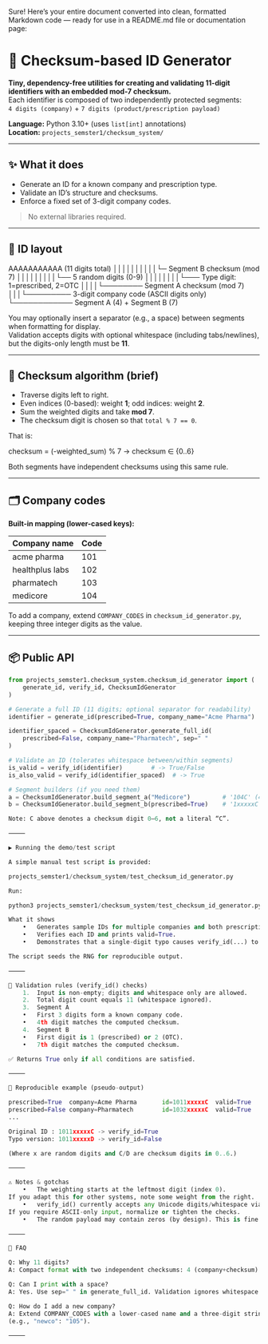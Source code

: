 Sure! Here’s your entire document converted into clean, formatted Markdown code — ready for use in a README.md file or documentation page:

# 🧮 Checksum-based ID Generator

**Tiny, dependency-free utilities for creating and validating 11-digit identifiers with an embedded mod-7 checksum.**  
Each identifier is composed of two independently protected segments:  
`4 digits (company)` + `7 digits (product/prescription payload)`

**Language:** Python 3.10+ (uses `list[int]` annotations)  
**Location:** `projects_semster1/checksum_system/`

---

## ✨ What it does

- Generate an ID for a known company and prescription type.  
- Validate an ID’s structure and checksums.  
- Enforce a fixed set of 3-digit company codes.

> No external libraries required.

---

## 🧱 ID layout

AAAAAAAAAAA  (11 digits total)
││││││││││└─ Segment B checksum (mod 7)
│││││││││└── 5 random digits (0-9)
││││││││└─── Type digit: 1=prescribed, 2=OTC
││││└──────── Segment A checksum (mod 7)
│││└───────── 3-digit company code (ASCII digits only)
└──────────── Segment A (4) + Segment B (7)

You may optionally insert a separator (e.g., a space) between segments when formatting for display.  
Validation accepts digits with optional whitespace (including tabs/newlines), but the digits-only length must be **11**.

---

## 🔢 Checksum algorithm (brief)

- Traverse digits left to right.  
- Even indices (0-based): weight **1**; odd indices: weight **2**.  
- Sum the weighted digits and take **mod 7**.  
- The checksum digit is chosen so that `total % 7 == 0`.  

That is:  

checksum = (-weighted_sum) % 7   → checksum ∈ {0..6}

Both segments have independent checksums using this same rule.

---

## 🗂️ Company codes

**Built-in mapping (lower-cased keys):**

| Company name      | Code |
|--------------------|------|
| acme pharma        | 101  |
| healthplus labs    | 102  |
| pharmatech         | 103  |
| medicore           | 104  |

To add a company, extend `COMPANY_CODES` in `checksum_id_generator.py`, keeping three integer digits as the value.

---

## 📦 Public API

```python
from projects_semster1.checksum_system.checksum_id_generator import (
    generate_id, verify_id, ChecksumIdGenerator
)

# Generate a full ID (11 digits; optional separator for readability)
identifier = generate_id(prescribed=True, company_name="Acme Pharma")            # e.g., '1011xxxxxC'

identifier_spaced = ChecksumIdGenerator.generate_full_id(
    prescribed=False, company_name="Pharmatech", sep=" "
)                                                                               # e.g., '103C 2xxxxxC'

# Validate an ID (tolerates whitespace between/within segments)
is_valid = verify_id(identifier)        # -> True/False
is_also_valid = verify_id(identifier_spaced)  # -> True

# Segment builders (if you need them)
a = ChecksumIdGenerator.build_segment_a("Medicore")         # '104C' (4 digits)
b = ChecksumIdGenerator.build_segment_b(prescribed=True)    # '1xxxxxC' (7 digits)

Note: C above denotes a checksum digit 0–6, not a literal “C”.

⸻

▶️ Running the demo/test script

A simple manual test script is provided:

projects_semster1/checksum_system/test_checksum_id_generator.py

Run:

python3 projects_semster1/checksum_system/test_checksum_id_generator.py

What it shows
	•	Generates sample IDs for multiple companies and both prescription types.
	•	Verifies each ID and prints valid=True.
	•	Demonstrates that a single-digit typo causes verify_id(...) to fail.

The script seeds the RNG for reproducible output.

⸻

📏 Validation rules (verify_id() checks)
	1.	Input is non-empty; digits and whitespace only are allowed.
	2.	Total digit count equals 11 (whitespace ignored).
	3.	Segment A
	•	First 3 digits form a known company code.
	•	4th digit matches the computed checksum.
	4.	Segment B
	•	First digit is 1 (prescribed) or 2 (OTC).
	•	7th digit matches the computed checksum.

✅ Returns True only if all conditions are satisfied.

⸻

🧪 Reproducible example (pseudo-output)

prescribed=True  company=Acme Pharma       id=1011xxxxxC  valid=True
prescribed=False company=Pharmatech        id=1032xxxxxC  valid=True
...

Original ID : 1011xxxxxC -> verify_id=True
Typo version: 1011xxxxxD -> verify_id=False

(Where x are random digits and C/D are checksum digits in 0..6.)

⸻

⚠️ Notes & gotchas
	•	The weighting starts at the leftmost digit (index 0).
If you adapt this for other systems, note some weight from the right.
	•	verify_id() currently accepts any Unicode digits/whitespace via str.isdigit() / str.isspace().
If you require ASCII-only input, normalize or tighten the checks.
	•	The random payload may contain zeros (by design). This is fine for uniqueness and entropy.

⸻

🙋 FAQ

Q: Why 11 digits?
A: Compact format with two independent checksums: 4 (company+checksum) + 7 (payload+checksum).

Q: Can I print with a space?
A: Yes. Use sep=" " in generate_full_id. Validation ignores whitespace.

Q: How do I add a new company?
A: Extend COMPANY_CODES with a lower-cased name and a three-digit string code
(e.g., "newco": "105").

⸻
